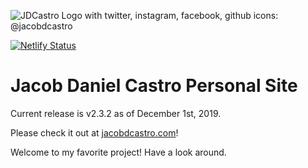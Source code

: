 ![JDCastro Logo with twitter, instagram, facebook, github icons: @jacobdcastro](https://jacobdcastro.com/page-meta-img-cropped.jpg)

[![Netlify Status](https://api.netlify.com/api/v1/badges/a6ece036-6f89-40d5-abf5-f7d781fc78c4/deploy-status)](https://app.netlify.com/sites/jacobdcastro/deploys)

# Jacob Daniel Castro Personal Site

Current release is v2.3.2 as of December 1st, 2019.

Please check it out at [jacobdcastro.com](https://jacobdcastro.com)!

Welcome to my favorite project! Have a look around.
